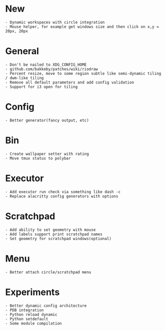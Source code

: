 # New
    - Dynamic workspaces with circle integration
    - Mouse helper, for example get windows size and then click on x,y = 20px, 20px

# General
    - Don't be nailed to XDG_CONFIG_HOME
    - github.com/bakkeby/patches/wiki/riodraw
    - Percent resize, move to some region subtle like semi-dynamic tiling / dwm-like tiling
    - Remove all default parameters and add config validation
    - Support for i3 open for tiling

# Config
    - Better generator(fancy output, etc)

# Bin
    - Create wallpaper setter with rating
    - Move tmux status to polybar

# Executor
    - Add executor run check via something like dash -c
    - Replace alacritty config generators with options

# Scratchpad
    - Add ability to set geometry with mouse
    - Add labels support print scratchpad names
    - Set geometry for scratchpad windows(optional)

# Menu
    - Better attach circle/scratchpad menu

# Experiments
    - Better dynamic config architecture
    - PDB integration
    - Python reload dynamic
    - Python setdefault
    - Some module compilation
